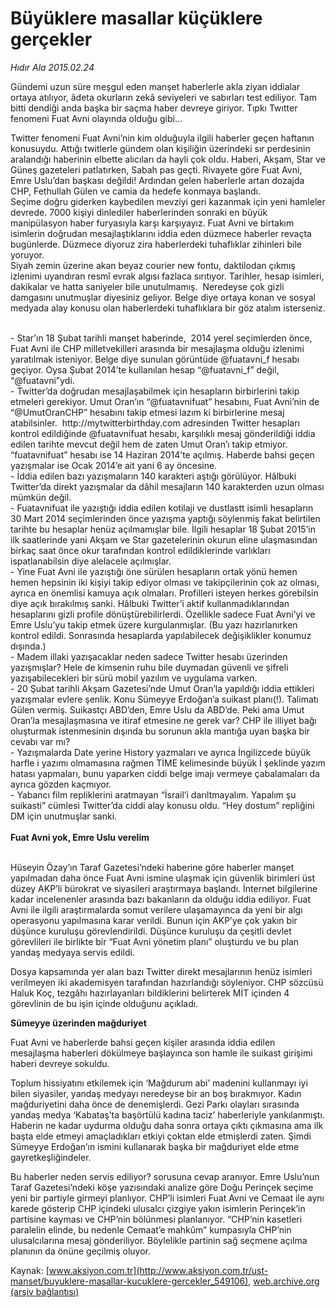 # Büyüklere masallar küçüklere gerçekler

*Hıdır Ala 2015.02.24*

<div class="pNewsDetailMainContent" itemprop="articleBody">
 <p>
  Gündemi uzun süre meşgul eden manşet haberlerle akla ziyan iddialar ortaya atılıyor, âdeta okurların zekâ seviyeleri ve sabırları test ediliyor. Tam bitti dendiği anda başka bir saçma haber devreye giriyor. Tıpkı Twıtter fenomeni Fuat Avni olayında olduğu gibi…
 </p>
 <p>
  Twitter fenomeni Fuat Avni’nin kim olduğuyla ilgili haberler geçen haftanın konusuydu. Attığı twitlerle gündem olan kişiliğin üzerindeki sır perdesinin aralandığı haberinin elbette alıcıları da hayli çok oldu. Haberi, Akşam, Star ve Güneş gazeteleri patlatırken, Sabah pas geçti. Rivayete göre Fuat Avni, Emre Uslu’dan başkası değildi! Ardından gelen haberlerle artan dozajda CHP, Fethullah Gülen ve camia da hedefe konmaya başlandı.
  <br>
   Seçime doğru giderken kaybedilen mevziyi geri kazanmak için yeni hamleler devrede. 7000 kişiyi dinlediler haberlerinden sonraki en büyük manipülasyon haber furyasıyla karşı karşıyayız. Fuat Avni ve birtakım isimlerin doğrudan mesajlaştıklarını iddia eden düzmece haberler revaçta bugünlerde. Düzmece diyoruz zira haberlerdeki tuhaflıklar zihinleri bile yoruyor.
   <br>
    Siyah zemin üzerine akan beyaz courier new fontu, daktilodan çıkmış izlenimi uyandıran resmî evrak algısı fazlaca sırıtıyor. Tarihler, hesap isimleri, dakikalar ve hatta saniyeler bile unutulmamış.  Neredeyse çok gizli damgasını unutmuşlar diyesiniz geliyor. Belge diye ortaya konan ve sosyal medyada alay konusu olan haberlerdeki tuhaflıklara bir göz atalım isterseniz.
   </br>
  </br>
 </p>
 <p>
  - Star’ın 18 Şubat tarihli manşet haberinde,  2014 yerel seçimlerden önce, Fuat Avni ile CHP milletvekilleri arasında bir mesajlaşma olduğu izlenimi yaratılmak isteniyor. Belge diye sunulan görüntüde @fuatavni_f hesabı geçiyor. Oysa Şubat 2014’te kullanılan hesap “@fuatavni_f” değil, “@fuatavni”ydi.
  <br>
   - Twitter’da doğrudan mesajlaşabilmek için hesapların birbirlerini takip etmeleri gerekiyor. Umut Oran’ın “@fuatavnifuat” hesabını, Fuat Avni’nin de “@UmutOranCHP” hesabını takip etmesi lazım ki birbirlerine mesaj atabilsinler.  http://mytwitterbirthday.com adresinden Twitter hesapları kontrol edildiğinde @fuatavnifuat hesabı, karşılıklı mesaj gönderildiği iddia edilen tarihte mevcut değil hem de zaten Umut Oran’ı takip etmiyor. “fuatavnifuat” hesabı ise 14 Haziran 2014’te açılmış. Haberde bahsi geçen yazışmalar ise Ocak 2014’e ait yani 6 ay öncesine.
   <br>
    - İddia edilen bazı yazışmaların 140 karakteri aştığı görülüyor. Hâlbuki Twitter’da direkt yazışmalar da dâhil mesajların 140 karakterden uzun olması mümkün değil.
    <br/>
    - Fuatavnifuat ile yazıştığı iddia edilen kotilaji ve dustlastt isimli hesapların 30 Mart 2014 seçimlerinden önce yazışma yaptığı söylenmiş fakat belirtilen tarihte bu hesaplar henüz açılmamışlar bile. İlgili hesaplar 18 Şubat 2015’in ilk saatlerinde yani Akşam ve Star gazetelerinin okurun eline ulaşmasından birkaç saat önce okur tarafından kontrol edildiklerinde varlıkları ispatlanabilsin diye alelacele açılmışlar.
    <br/>
    - Yine Fuat Avni ile yazıştığı öne sürülen hesapların ortak yönü hemen hemen hepsinin iki kişiyi takip ediyor olması ve takipçilerinin çok az olması, ayrıca en önemlisi kamuya açık olmaları. Profilleri isteyen herkes görebilsin diye açık bırakılmış sanki. Hâlbuki Twitter’i aktif kullanmadıklarından hesaplarını gizli profile dönüştürebilirlerdi. Özellikle sadece Fuat Avni’yi ve Emre Uslu’yu takip etmek üzere kurgulanmışlar. (Bu yazı hazırlanırken kontrol edildi. Sonrasında hesaplarda yapılabilecek değişiklikler konumuz dışında.)
    <br/>
    - Madem illaki yazışacaklar neden sadece Twitter hesabı üzerinden yazışmışlar? Hele de kimsenin ruhu bile duymadan güvenli ve şifreli yazışabilecekleri bir sürü mobil yazılım ve uygulama varken.
    <br/>
    - 20 Şubat tarihli Akşam Gazetesi’nde Umut Oran’la yapıldığı iddia ettikleri yazışmalar evlere şenlik. Konu Sümeyye Erdoğan’a suikast planı(!). Talimatı Gülen vermiş. Suikastçı ABD’den, Emre Uslu da ABD’de. Peki ama Umut Oran’la mesajlaşmasına ve itiraf etmesine ne gerek var? CHP ile illiyet bağı oluşturmak istenmesinin dışında bu sorunun akla mantığa uyan başka bir cevabı var mı?
    <br/>
    - Yazışmalarda Date yerine History yazmaları ve ayrıca İngilizcede büyük harfle i yazımı olmamasına rağmen TİME kelimesinde büyük İ şeklinde yazım hatası yapmaları, bunu yaparken ciddi belge imajı vermeye çabalamaları da ayrıca gözden kaçmıyor.
    <br/>
    - Yabancı film repliklerini aratmayan “İsrail’i darıltmayalım. Yapalım şu suikasti” cümlesi Twitter’da ciddi alay konusu oldu. “Hey dostum” repliğini DM için unutmuşlar sanki.
    <br/>
    <br/>
    <strong>
     Fuat Avni yok, Emre Uslu verelim
    </strong>
   </br>
  </br>
 </p>
 <p>
  Hüseyin Özay’ın Taraf Gazetesi’ndeki haberine göre haberler manşet yapılmadan daha önce Fuat Avni ismine ulaşmak için güvenlik birimleri üst düzey AKP’li bürokrat ve siyasileri araştırmaya başlandı. İnternet bilgilerine kadar incelenenler arasında bazı bakanların da olduğu iddia ediliyor. Fuat Avni ile ilgili araştırmalarda somut verilere ulaşamayınca da yeni bir algı operasyonu yapılmasına karar verildi. Bunun için AKP’ye çok yakın bir düşünce kuruluşu görevlendirildi. Düşünce kuruluşu da çeşitli devlet görevlileri ile birlikte bir “Fuat Avni yönetim planı” oluşturdu ve bu plan yandaş medyaya servis edildi.
 </p>
 <p>
  Dosya kapsamında yer alan bazı Twitter direkt mesajlarının henüz isimleri verilmeyen iki akademisyen tarafından hazırlandığı söyleniyor. CHP sözcüsü Haluk Koç, tezgâhı hazırlayanları bildiklerini belirterek MİT içinden 4 görevlinin de bu işin içinde olduğunu açıkladı.
 </p>
 <p>
  <strong>
   Sümeyye üzerinden mağduriyet
  </strong>
 </p>
 <p>
  Fuat Avni ve haberlerde bahsi geçen kişiler arasında iddia edilen mesajlaşma haberleri dökülmeye başlayınca son hamle ile suikast girişimi haberi devreye sokuldu.
 </p>
 <p>
  Toplum hissiyatını etkilemek için ‘Mağdurum abi’ madenini kullanmayı iyi bilen siyasiler, yandaş medyayı neredeyse bir an boş bırakmıyor. Kadın mağduriyetini daha önce de denemişlerdi. Gezi Parkı olayları sırasında yandaş medya ‘Kabataş’ta başörtülü kadına taciz’ haberleriyle yankılanmıştı. Haberin ne kadar uydurma olduğu daha sonra ortaya çıktı çıkmasına ama ilk başta elde etmeyi amaçladıkları etkiyi çoktan elde etmişlerdi zaten. Şimdi Sümeyye Erdoğan’ın ismini kullanarak başka bir mağduriyet elde etme gayretkeşliğindeler.
 </p>
 <p>
  Bu haberler neden servis ediliyor? sorusuna cevap aranıyor. Emre Uslu’nun Taraf Gazetesi’ndeki köşe yazısındaki analize göre Doğu Perinçek seçime yeni bir partiyle girmeyi planlıyor. CHP’li isimleri Fuat Avni ve Cemaat ile aynı karede gösterip CHP içindeki ulusalcı çizgiye yakın isimlerin Perinçek’in partisine kayması ve CHP’nin bölünmesi planlanıyor. “CHP’nin kasetleri paralelin elinde, bu nedenle Cemaat’e mahkûm” kumpasıyla CHP’nin ulusalcılarına mesaj gönderiliyor. Böylelikle partinin sağ seçmene açılma planının da önüne geçilmiş oluyor.
 </p>
 <p>
 </p>
</div>


Kaynak: [www.aksiyon.com.tr](http://www.aksiyon.com.tr/ust-manset/buyuklere-masallar-kucuklere-gercekler_549106), [web.archive.org (arşiv bağlantısı)](http://web.archive.org/web/20150705204102/http://www.aksiyon.com.tr/ust-manset/buyuklere-masallar-kucuklere-gercekler_549106)
